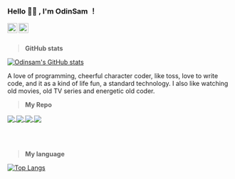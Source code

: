### Hello 👋🏽 , I'm OdinSam ！
<!-- Here are some ideas to get you started:

🔭 I’m currently working on ...
🌱 I’m currently learning ...
👯 I’m looking to collaborate on ...
🤔 I’m looking for help with ...
💬 Ask me about ...
📫 How to reach me: ...
😄 Pronouns: ...
⚡ Fun fact: ... -->
<a href="https://www.odinsam.com"> 
  <img align="left" alt="blog" width="22px" src="https://cdn.jsdelivr.net/npm/simple-icons@v3/icons/blogger.svg" />
</a>
<a href="https://github.com/odinsam">
  <img align="left" alt="github" width="22px" src="https://cdn.jsdelivr.net/npm/simple-icons@v3/icons/github.svg" />
</a>

<br />
<br />

> **GitHub stats**

[![Odinsam's GitHub stats](https://github-readme-stats.vercel.app/api?username=Odinsam&count_private=true&show_icons=true&theme=graywhite)](https://github.com/Odinsam/github-readme-stats)

A love of programming, cheerful character coder, like toss, love to write code, and it as a kind of life fun, a standard technology. I also like watching old movies, old TV series and energetic old coder.

> **My Repo**

<a href="https://github.com/odinsam/OdinMA">
  <img align="center" src="https://github-readme-stats.vercel.app/api/pin/?username=odinsam&repo=OdinMA" />
</a>
<a href="https://github.com/odinsam/odinplugs">
  <img align="center" src="https://github-readme-stats.vercel.app/api/pin/?username=odinsam&repo=odinplugs" />
</a>
<a href="https://github.com/odinsam/AutoCreateChangelog">
  <img align="center" src="https://github-readme-stats.vercel.app/api/pin/?username=odinsam&repo=AutoCreateChangelog" />
</a>
<a href="https://github.com/odinsam/OdinTemplate">
  <img align="center" src="https://github-readme-stats.vercel.app/api/pin/?username=odinsam&repo=OdinTemplate" />
</a>

<br /><br />

> **My language**

[![Top Langs](https://grs.odinsam.com/api/top-langs/?username=odinsam&layout=compact)](https://github.com/anuraghazra/github-readme-stats) <!--&layout=compact-->
